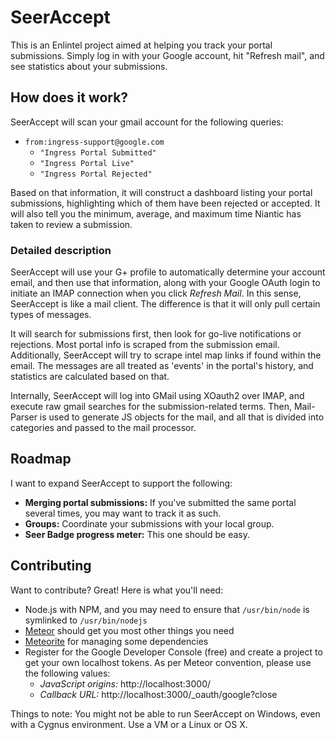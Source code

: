 SeerAccept
==========

This is an Enlintel project aimed at helping you track your portal submissions.
Simply log in with your Google account, hit "Refresh mail", and see statistics
about your submissions.

How does it work?
-----------------

SeerAccept will scan your gmail account for the following queries:

* `from:ingress-support@google.com`
    * `"Ingress Portal Submitted"`
    * `"Ingress Portal Live"`
    * `"Ingress Portal Rejected"`

Based on that information, it will construct a dashboard listing your portal
submissions, highlighting which of them have been rejected or accepted.
It will also tell you the minimum, average, and maximum time Niantic has taken
to review a submission.

### Detailed description ###

SeerAccept will use your G+ profile to automatically determine your account email,
and then use that information, along with your Google OAuth login to initiate an
IMAP connection when you click *Refresh Mail*. In this sense, SeerAccept is like
a mail client. The difference is that it will only pull certain types of messages.

It will search for submissions first, then look for go-live notifications or
rejections. Most portal info is scraped from the submission email. Additionally,
SeerAccept will try to scrape intel map links if found within the email.
The messages are all treated as 'events' in the portal's history, and statistics are
calculated based on that.

Internally, SeerAccept will log into GMail using XOauth2 over IMAP, and execute
raw gmail searches for the submission-related terms. Then, Mail-Parser is used to
generate JS objects for the mail, and all that is divided into categories and
passed to the mail processor.

Roadmap
-------

I want to expand SeerAccept to support the following:

* **Merging portal submissions:** If you've submitted the same portal several times,
  you may want to track it as such.
* **Groups:** Coordinate your submissions with your local group.
* **Seer Badge progress meter:** This one should be easy.

Contributing
------------

Want to contribute? Great! Here is what you'll need:

* Node.js with NPM, and you may need to ensure that `/usr/bin/node` is symlinked
  to `/usr/bin/nodejs`
* [Meteor](http://meteor.com/) should get you most other things you need
* [Meteorite](https://github.com/oortcloud/meteorite/) for managing some dependencies
* Register for the Google Developer Console (free) and create a project to get
  your own localhost tokens. As per Meteor convention, please use the
  following values:
    * *JavaScript origins:* http://localhost:3000/
    * *Callback URL:* http://localhost:3000/_oauth/google?close

Things to note: You might not be able to run SeerAccept on Windows, even with a
Cygnus environment. Use a VM or a Linux or OS X.
